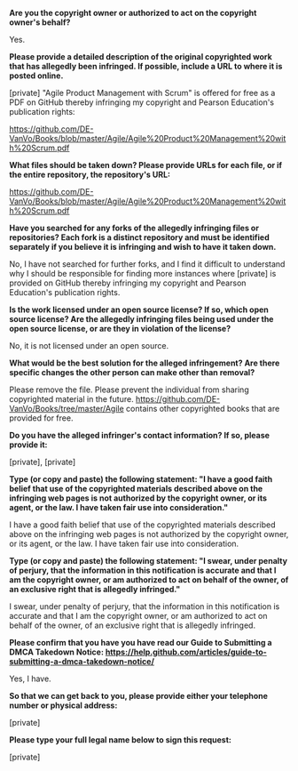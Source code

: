 **Are you the copyright owner or authorized to act on the copyright owner's behalf?**  

Yes.

**Please provide a detailed description of the original copyrighted work that has allegedly been infringed. If possible, include a URL to where it is posted online.**  

[private] "Agile Product Management with Scrum" is offered for free as a PDF on GitHub thereby infringing my copyright and Pearson Education's publication rights:

https://github.com/DE-VanVo/Books/blob/master/Agile/Agile%20Product%20Management%20with%20Scrum.pdf

**What files should be taken down? Please provide URLs for each file, or if the entire repository, the repository's URL:**

https://github.com/DE-VanVo/Books/blob/master/Agile/Agile%20Product%20Management%20with%20Scrum.pdf

**Have you searched for any forks of the allegedly infringing files or repositories? Each fork is a distinct repository and must be identified separately if you believe it is infringing and wish to have it taken down.**

No, I have not searched for further forks, and I find it difficult to understand why I should be responsible for finding more instances where [private] is provided on GitHub thereby infringing my copyright and Pearson Education's publication rights.

**Is the work licensed under an open source license? If so, which open source license? Are the allegedly infringing files being used under the open source license, or are they in violation of the license?**

No, it is not licensed under an open source.

**What would be the best solution for the alleged infringement? Are there specific changes the other person can make other than removal?**

Please remove the file. Please prevent the individual from sharing copyrighted material in the future. https://github.com/DE-VanVo/Books/tree/master/Agile contains other copyrighted books that are provided for free.

**Do you have the alleged infringer's contact information? If so, please provide it:**

[private], [private]

**Type (or copy and paste) the following statement: "I have a good faith belief that use of the copyrighted materials described above on the infringing web pages is not authorized by the copyright owner, or its agent, or the law. I have taken fair use into consideration."**

I have a good faith belief that use of the copyrighted materials described above on the infringing web pages is not authorized by the copyright owner, or its agent, or the law. I have taken fair use into consideration.

**Type (or copy and paste) the following statement: "I swear, under penalty of perjury, that the information in this notification is accurate and that I am the copyright owner, or am authorized to act on behalf of the owner, of an exclusive right that is allegedly infringed."**

I swear, under penalty of perjury, that the information in this notification is accurate and that I am the copyright owner, or am authorized to act on behalf of the owner, of an exclusive right that is allegedly infringed.

**Please confirm that you have you have read our Guide to Submitting a DMCA Takedown Notice: https://help.github.com/articles/guide-to-submitting-a-dmca-takedown-notice/**

Yes, I have.

**So that we can get back to you, please provide either your telephone number or physical address:**  

[private]  

**Please type your full legal name below to sign this request:**  

[private]
